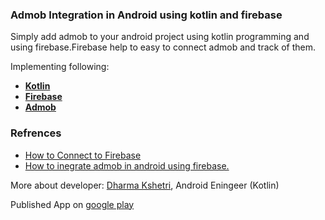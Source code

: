 ### Admob Integration in Android using kotlin and firebase

Simply add admob to your android project using kotlin programming and 
using firebase.Firebase help to easy to connect admob and track of them.

Implementing following: 

- **[Kotlin](https://kotlinlang.org/)**
- **[Firebase](https://firebase.google.com/docs/android/setup)**
- **[Admob](https://www.google.com/admob/)**

### Refrences
+ [How to  Connect to Firebase](https://developer.android.com/studio/write/firebase.html)
+ [How to inegrate admob in android using firebase.](https://firebase.google.com/docs/admob/admob-firebase)

More about developer: [Dharma Kshetri](http://dharmakshetri.me/), Android Eningeer (Kotlin)

Published App on [google play](https://play.google.com/store/apps/dev?id=8471425665700230791)


